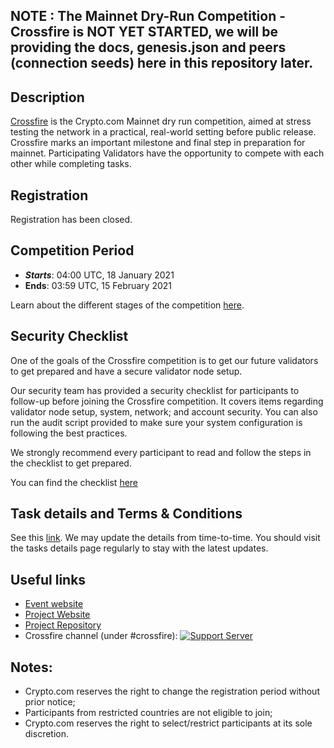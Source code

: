 
## NOTE : The Mainnet Dry-Run Competition - Crossfire is NOT YET STARTED, we will be providing the docs, genesis.json and peers (connection seeds) here in this repository later. 

## Description

[Crossfire](https://chain.crypto.com/crossfire) is the Crypto.com Mainnet dry run competition, aimed at stress testing the network in a practical, real-world setting before public release. Crossfire marks an important milestone and final step in preparation for mainnet. Participating Validators have the opportunity to compete with each other while completing tasks.

## Registration

Registration has been closed.

## Competition Period

- **_Starts_**: 04:00 UTC, 18 January 2021
- **Ends**: 03:59 UTC, 15 February 2021

Learn about the different stages of the competition [here](https://blog.crypto.com/crypto-com-chain-crossfire-mainnet-dry-run-details/).


## Security Checklist

One of the goals of the Crossfire competition is to get our future validators to get prepared and have a secure validator node setup.

Our security team has provided a security checklist for participants to follow-up before joining the Crossfire competition. It covers items regarding validator node setup, system, network; and account security. You can also run the audit script provided to make sure your system configuration is following the best practices.

We strongly recommend every participant to read and follow the steps in the checklist to get prepared.

You can find the checklist [here](./assets/Crypto.com_Mainnet_Dry-run_Crossfire_Security_Checklist.pdf)


## Task details and Terms & Conditions

See this [link](https://blog.crypto.com/crypto-com-chain-crossfire-mainnet-dry-run-details/). We may update the details from time-to-time. You should visit the tasks details page regularly to stay with the latest updates.

## Useful links

- [Event website](https://chain.crypto.com/crossfire)
- [Project Website](http://chain.crypto.com/)
- [Project Repository](https://github.com/crypto-com/chain-main)
- Crossfire channel (under #crossfire): [![Support Server](https://img.shields.io/discord/783264383978569728.svg?color=7289da&label=Crypto.com-Chain&logo=discord&style=flat-square)](https://discord.gg/pahqHz26q4)

## Notes:

- Crypto.com reserves the right to change the registration period without prior notice;
- Participants from restricted countries are not eligible to join;
- Crypto.com reserves the right to select/restrict participants at its sole discretion.

